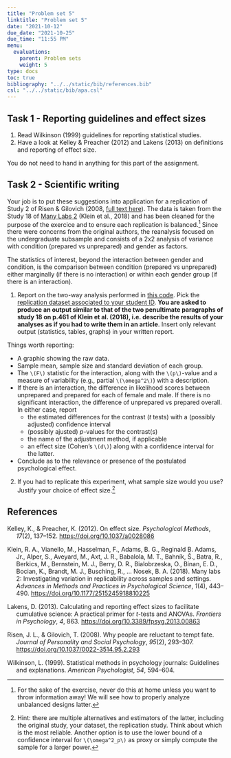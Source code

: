 ```yaml
---
title: "Problem set 5"
linktitle: "Problem set 5"
date: "2021-10-12"
due_date: "2021-10-25"
due_time: "11:55 PM"
menu:
  evaluations:
    parent: Problem sets
    weight: 5
type: docs
toc: true
bibliography: "../../static/bib/references.bib"
csl: "../../static/bib/apa.csl"
---
```


## Task 1 - Reporting guidelines and effect sizes

1.  Read Wilkinson (1999) guidelines for reporting statistical studies.
2.  Have a look at Kelley & Preacher (2012) and Lakens (2013) on definitions and reporting of effect size.

You do not need to hand in anything for this part of the assignment.

## Task 2 - Scientific writing

Your job is to put these suggestions into application for a replication of Study 2 of Risen & Gilovich (2008, [full text here](https://psycnet-apa-org.proxy2.hec.ca/fulltext/2008-09787-004.pdf)). The data is taken from the Study 18 of [Many Labs 2](https://doi.org/10.1177%2F2515245918810225) (Klein et al., 2018) and has been cleaned for the purpose of the exercice and to ensure each replication is balanced.[^1]
Since there were concerns from the original authors, the reanalysis focused on the undergraduate subsample and consists of a 2x2 analysis of variance with condition (prepared vs unprepared) and gender as factors.

The statistics of interest, beyond the interaction between gender and condition, is the comparison between condition (prepared vs unprepared) either marginally (if there is no interaction) or within each gender group (if there is an interaction).

1.  Report on the two-way analysis performed in [this code](/evaluations/05-problem-set.R). Pick the [replication dataset associated to your student ID](/evaluations/05-problem-set-id2021.txt). **You are asked to produce an output similar to that of the two penultimate paragraphs of study 18 on p.461 of Klein et al. (2018), i.e. describe the results of your analyses as if you had to write them in an article**. Insert only relevant output (statistics, tables, graphs) in your written report.

Things worth reporting:

-   A graphic showing the raw data.
-   Sample mean, sample size and standard deviation of each group.
-   The `\(F\)` statistic for the interaction, along with the `\(p\)`-value and a measure of variability (e.g., partial `\(\omega^2\)`) with a description.
-   If there is an interaction, the difference in likelihood scores between unprepared and prepared for each of female and male. If there is no significant interaction, the difference of unprepared vs prepared overall. In either case, report
    -   the estimated differences for the contrast (*t* tests) with a (possibly adjusted) confidence interval
    -   (possibly ajusted) *p*-values for the contrast(s)
    -   the name of the adjustment method, if applicable
    -   an effect size (Cohen’s `\(d\)`) along with a confidence interval for the latter.
-   Conclude as to the relevance or presence of the postulated psychological effect.

2.  If you had to replicate this experiment, what sample size would you use? Justify your choice of effect size.[^2]

## References

<div id="refs" class="references csl-bib-body hanging-indent" line-spacing="2">

<div id="ref-Kelley/Preacher:2012" class="csl-entry">

Kelley, K., & Preacher, K. (2012). On effect size. *Psychological Methods*, *17*(2), 137–152. <https://doi.org/10.1037/a0028086>

</div>

<div id="ref-ManyLabs2:2018" class="csl-entry">

Klein, R. A., Vianello, M., Hasselman, F., Adams, B. G., Reginald B. Adams, Jr., Alper, S., Aveyard, M., Axt, J. R., Babalola, M. T., Bahník, Š., Batra, R., Berkics, M., Bernstein, M. J., Berry, D. R., Bialobrzeska, O., Binan, E. D., Bocian, K., Brandt, M. J., Busching, R., … Nosek, B. A. (2018). Many labs 2: Investigating variation in replicability across samples and settings. *Advances in Methods and Practices in Psychological Science*, *1*(4), 443–490. <https://doi.org/10.1177/2515245918810225>

</div>

<div id="ref-Lakens:2013" class="csl-entry">

Lakens, D. (2013). Calculating and reporting effect sizes to facilitate cumulative science: A practical primer for $t$-tests and ANOVAs. *Frontiers in Psychology*, *4*, 863. <https://doi.org/10.3389/fpsyg.2013.00863>

</div>

<div id="ref-Risen/Gilovich:2008" class="csl-entry">

Risen, J. L., & Gilovich, T. (2008). Why people are reluctant to tempt fate. *Journal of Personality and Social Psychology*, *95*(2), 293–307. <https://doi.org/10.1037/0022-3514.95.2.293>

</div>

<div id="ref-Wilkinson:1999" class="csl-entry">

Wilkinson, L. (1999). Statistical methods in psychology journals: Guidelines and explanations. *American Psychologist*, *54*, 594–604.

</div>

</div>

[^1]: For the sake of the exercise, never do this at home unless you want to throw information away! We will see how to properly analyze unbalanced designs latter.

[^2]: Hint: there are multiple alternatives and estimators of the latter, including the original study, your dataset, the replication study. Think about which is the most reliable. Another option is to use the lower bound of a confidence interval for `\(\omega^2_p\)` as proxy or simply compute the sample for a larger power.

